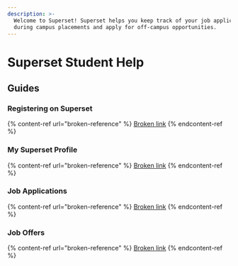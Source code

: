 ```yaml
---
description: >-
  Welcome to Superset! Superset helps you keep track of your job applications
  during campus placements and apply for off-campus opportunities.
---
```


# Superset Student Help

## Guides

### Registering on Superset

{% content-ref url="broken-reference" %}
[Broken link](broken-reference)
{% endcontent-ref %}

### My Superset Profile

{% content-ref url="broken-reference" %}
[Broken link](broken-reference)
{% endcontent-ref %}

### Job Applications

{% content-ref url="broken-reference" %}
[Broken link](broken-reference)
{% endcontent-ref %}

### Job Offers

{% content-ref url="broken-reference" %}
[Broken link](broken-reference)
{% endcontent-ref %}





